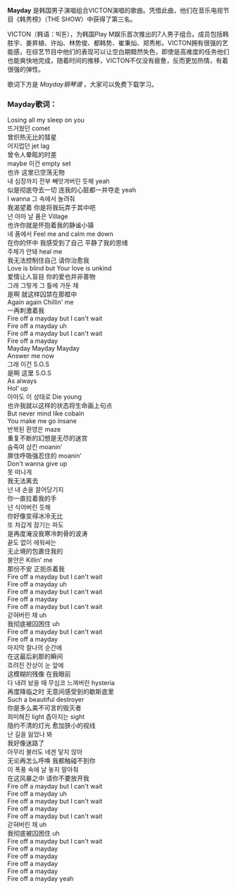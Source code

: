 

**Mayday** 是韩国男子演唱组合VICTON演唱的歌曲。凭借此曲，他们在音乐电视节目《韩秀榜》（THE SHOW）中获得了第三名。

VICTON（韩语：빅톤），为韩国Play
M娱乐首次推出的7人男子组合。成员包括韩胜宇、姜昇植、许灿、林势俊、都韩势、崔秉灿、郑秀彬。VICTON拥有很强的艺能感，在综艺节目中他们的表现可以让空白期黯然失色，即使是高难度的任务他们也能爽快地完成，随着时间的推移，VICTON不仅没有疲惫，反而更加热情，有着很强的弹性。

歌词下方是 _Mayday钢琴谱_ ，大家可以免费下载学习。

### Mayday歌词：

Losing all my sleep on you  
뜨거웠던 comet  
曾炽热无比的彗星  
어지럽던 jet lag  
曾令人晕眩的时差  
maybe 이건 empty set  
也许 这里已空荡无物  
내 심장까지 전부 빼앗겨버린 듯해 yeah  
似是彻底夺去一切 连我的心脏都一并夺走 yeah  
I wanna 그 속에서 놀려줘  
我渴望着 你是将我玩弄于其中吧  
넌 아마 날 품은 Village  
也许你就是怀抱着我的静谧小镇  
네 품에서 Feel me and calm me down  
在你的怀中 我感受到了自己 平静了我的思绪  
주체가 안돼 heal me  
我无法控制住自己 请你治愈我  
Love is blind but Your love is unkind  
爱情让人盲目 你的爱也并非善物  
그래 그렇게 그 틀에 가둔 채  
是啊 就这样囚禁在那框中  
Again again Chillin' me  
一再刺激着我  
Fire off a mayday but I can't wait  
Fire off a mayday uh  
Fire off a mayday but I can't wait  
Fire off a mayday  
Mayday Mayday Mayday  
Answer me now  
그래 이건 S.O.S  
是啊 这里 S.O.S  
As always  
Hol’ up  
아마도 이 상태로 Die young  
也许我就以这样的状态将生命画上句点  
But never mind like cobain  
You make me go insane  
반복된 환영은 maze  
重复不断的幻想是无尽的迷宫  
숨죽여 삼킨 moanin'  
屏住呼吸强忍住的 moanin'  
Don't wanna give up  
못 떠나게  
我无法离去  
넌 내 손을 끌어당기지  
你一直拉着我的手  
넌 식어버린 듯해  
你好像变得冰冷无比  
또 차갑게 잠기는 파도  
是再度淹没我寒冷刺骨的波涛  
끝도 없이 에워싸는  
无止境的包裹住我的  
불안은 Killin' me  
那份不安 正扼杀着我  
Fire off a mayday but I can't wait  
Fire off a mayday uh  
Fire off a mayday but I can't wait  
Fire off a mayday  
Fire off a mayday but I can't wait  
갇혀버린 채 uh  
我彻底被囚困住 uh  
Fire off a mayday but I can't wait  
Fire off a mayday  
마지막 찰나의 순간에  
在这最后刹那的瞬间  
흐려진 잔상이 눈 앞에  
这模糊的残像 在我眼前  
다 내려 놨을 때 무심코 느껴버린 hysteria  
再度降临之时 无意间感受到的歇斯底里  
Such a beautiful destroyer  
你是多么美不可言的毁灭者  
희미해진 light 좁아지는 sight  
隐约不清的灯光 愈加狭小的视线  
난 길을 잃었나 봐  
我好像迷路了  
아무리 불러도 네겐 닿지 않아  
无论再怎么呼唤 我都触碰不到你  
이 폭풍 속에 날 놓지 말아줘  
在这风暴之中 请你不要放开我  
Fire off a mayday but I can't wait  
Fire off a mayday uh  
Fire off a mayday but I can't wait  
Fire off a mayday  
Fire off a mayday but I can't wait  
갇혀버린 채 uh  
我彻底被囚困住 uh  
Fire off a mayday but I can't wait  
Fire off a mayday  
Fire off a mayday  
Fire off a mayday  
Fire off a mayday  
Fire off a mayday yeah

